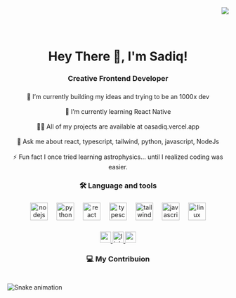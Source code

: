 <div align="right">
  <img src="https://visitor-badge.laobi.icu/badge?page_id=OAsadiq.OAsadiq&"  />
</div>

###

<br clear="both">

<h1 align="center">Hey There 👋, I'm Sadiq!</h1>

###

<h3 align="center">Creative Frontend Developer</h3>

###

<p align="center">🔭 I’m currently building my ideas and trying to be an 1000x dev<br><br>🌱 I’m currently learning React Native<br><br>👨‍💻 All of my projects are available at oasadiq.vercel.app<br><br>💬 Ask me about react, typescript, tailwind, python, javascript, NodeJs<br><br>⚡ Fun fact I once tried learning astrophysics... until I realized coding was easier.</p>

###

<h3 align="center">🛠 Language and tools</h3>

###

<div align="center">
  <img src="https://cdn.jsdelivr.net/gh/devicons/devicon/icons/nodejs/nodejs-original.svg" height="40" alt="nodejs logo"  />
  <img width="12" />
  <img src="https://cdn.jsdelivr.net/gh/devicons/devicon/icons/python/python-original.svg" height="40" alt="python logo"  />
  <img width="12" />
  <img src="https://cdn.jsdelivr.net/gh/devicons/devicon/icons/react/react-original.svg" height="40" alt="react logo"  />
  <img width="12" />
  <img src="https://cdn.jsdelivr.net/gh/devicons/devicon/icons/typescript/typescript-original.svg" height="40" alt="typescript logo"  />
  <img width="12" />
  <img src="https://cdn.jsdelivr.net/gh/devicons/devicon/icons/tailwindcss/tailwindcss-original-wordmark.svg" height="40" alt="tailwindcss logo"  />
  <img width="12" />
  <img src="https://cdn.jsdelivr.net/gh/devicons/devicon/icons/javascript/javascript-original.svg" height="40" alt="javascript logo"  />
  <img width="12" />
  <img src="https://cdn.jsdelivr.net/gh/devicons/devicon/icons/linux/linux-original.svg" height="40" alt="linux logo"  />
</div>

###

<div align="center">
  <a href="sadiqolayinka17@gmail.com" target="_blank">
    <img src="https://img.shields.io/static/v1?message=Gmail&logo=gmail&label=&color=D14836&logoColor=white&labelColor=&style=for-the-badge" height="25" alt="gmail logo"  />
  </a>
  <a href="https://www.linkedin.com/in/olayinka-abubakar-402a27246/" target="_blank">
    <img src="https://img.shields.io/static/v1?message=LinkedIn&logo=linkedin&label=&color=0077B5&logoColor=white&labelColor=&style=for-the-badge" height="25" alt="linkedin logo"  />
  </a>
  <a href="oasadiq.vercel.app" target="_blank">
    <img src="https://img.shields.io/static/v1?message=Portfolio&logo=patreon&label=&color=F96854&logoColor=white&labelColor=&style=for-the-badge" height="25" alt="patreon logo"  />
  </a>
</div>

###

<h3 align="center">💻 My Contribuion</h3>

###

<br clear="both">

<img src="https://raw.githubusercontent.com/OAsadiq/OAsadiq/output/snake.svg" alt="Snake animation" />

###

